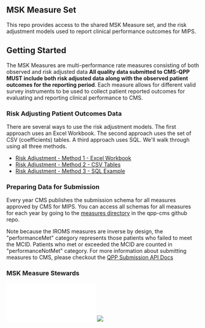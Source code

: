## MSK Measure Set
This repo provides access to the shared MSK Measure set, and the risk adjustment models used to report clinical performance outcomes for MIPS.

## Getting Started
The MSK Measures are multi-performance rate measures consisting of both observed and risk adjusted data **All quality data submitted to CMS-QPP MUST include both risk adjusted data along with the observed patient outcomes for the reporting period**. Each measure allows for different valid survey instruments to be used to collect patient reported outcomes for evaluating and reporting clinical performance to CMS.


### Risk Adjusting Patient Outcomes Data
There are several ways to use the risk adjustment models. The first approach uses an Excel Workbook. The second approach uses the set of CSV (coefficients) tables. A third approach uses SQL. We'll walk through using all three methods.

* [Risk Adjustment - Method 1 - Excel Workbook](docs/risk-adjustment-workbook-example.md)
* [Risk Adjustment - Method 2 - CSV Tables](docs/risk-adjustment-csv-example.md)
* [Risk Adjustment - Method 3 - SQL Example](docs/risk-adjustment-sql-example.md)

### Preparing Data for Submission

Every year CMS publishes the submission schema for all measures approved by CMS for MIPS. You can access all schemas for all measures for each year by going to the [measures directory](https://github.com/CMSgov/qpp-measures-data/blob/develop/measures/) in the qpp-cms github repo.


Note because the IROMS measures are inverse by design, the "performanceMet" category represents those patients who failed to meet the MCID. Patients who met or exceeded the MCID are counted in "performanceNotMet" category. For more information about submitting measures to CMS, please checkout the [QPP Submission API Docs](https://cmsgov.github.io/qpp-submissions-docs/)

### MSK Measure Stewards
<img src="docs/limber-logo-transparent-3.png" height="100"/>  <img src="docs/WebPT-logo-color-rgb.png" height="100"/> 